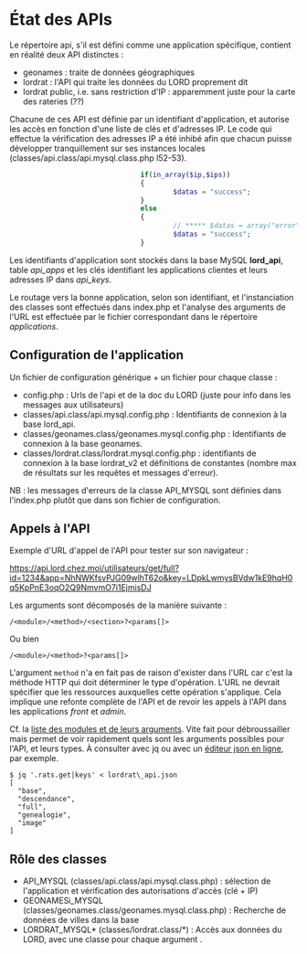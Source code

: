 # État des APIs

Le répertoire api, s'il est défini comme une application spécifique, contient en réalité deux API distinctes :

* geonames : traite de données géographiques
* lordrat : l'API qui traite les données du LORD proprement dit
* lordrat public, i.e. sans restriction d'IP : apparemment juste pour la carte des rateries (??)

Chacune de ces API est définie par un identifiant d'application, et autorise les accès en fonction d'une liste
de clés et d'adresses IP. Le code qui effectue la vérification des adresses IP a été inhibé afin que chacun
puisse développer tranquillement sur ses instances locales (classes/api.class/api.mysql.class.php l52-53).

```php
                                if(in_array($ip,$ips)) 
                                { 
                                        $datas = "success"; 
                                } 
                                else 
                                { 
                                        // ***** $datas = array("error" => API_ERROR_IP_NOT_IN_LIST); 
                                        $datas = "success"; 
                                } 

```


Les identifiants d'application sont stockés dans la base MySQL **lord\_api**, table *api\_apps* et les clés
identifiant les applications clientes et leurs adresses IP dans *api\_keys*.

Le routage vers la bonne application, selon son identifiant, et l'instanciation des classes sont effectués
dans index.php et l'analyse des arguments de l'URL est effectuée par le fichier correspondant dans le
répertoire *applications*.

## Configuration de l'application

Un fichier de configuration générique + un fichier pour chaque classe :

* config.php : Urls de l'api et de la doc du LORD (juste pour info dans les messages aux utilisateurs)
* classes/api.class/api.mysql.config.php : Identifiants de connexion à la base lord\_api.
* classes/geonames.class/geonames.mysql.config.php : Identifiants de connexion à la base geonames.
* classes/lordrat.class/lordrat.mysql.config.php : identifiants de connexion à la base lordrat\_v2 et
  définitions de constantes (nombre max de résultats sur les requêtes et messages d'erreur).

NB : les messages d'erreurs de la classe API\_MYSQL sont définies dans l'index.php plutôt que dans son
fichier de configuration.

## Appels à l'API

Exemple d'URL d'appel de l'API pour tester sur son navigateur :

https://api.lord.chez.moi/utilisateurs/get/full?id=1234&app=NhNWKfsvPJG09wlhT62o&key=LDpkLwmysBVdw1kE9hqH0q5KpPnE3oqO2Q9NmvmO7i1EjmisDJ

Les arguments sont décomposés de la manière suivante :

```
/<module>/<method>/<section>?<params[]>
```

Ou bien

```
/<module>/<method>?<params[]>
```

L'argument `method` n'a en fait pas de raison d'exister dans l'URL car c'est la méthode HTTP qui doit déterminer le
type d'opération. L'URL ne devrait spécifier que les ressources auxquelles cette opération s'applique. Cela
implique une refonte complète de l'API et de revoir les appels à l'API dans les applications _front_ et _admin_.

Cf. la [liste des modules et de leurs arguments](./lordrat_api.json). Vite fait pour débroussailler mais
permet de voir rapidement quels sont les arguments possibles pour l'API, et leurs types. À consulter avec jq
ou avec un [éditeur json en ligne](https://jsoneditoronline.org/?id=3071360365f646d09a9c78a8e0642e17), par
exemple.

```
$ jq '.rats.get|keys' < lordrat\_api.json 
[
  "base",
  "descendance",
  "full",
  "genealogie",
  "image"
]

```

## Rôle des classes

* API\_MYSQL (classes/api.class/api.mysql.class.php) : sélection de l'application et vérification des
  autorisations d'accès (clé + IP)
* GEONAMESi\_MYSQL (classes/geonames.class/geonames.mysql.class.php) : Recherche de données de villes dans la
  base
* LORDRAT\_MYSQL\* (classes/lordrat.class/\*) : Accès aux données du LORD, avec une classe pour chaque argument <module>.



